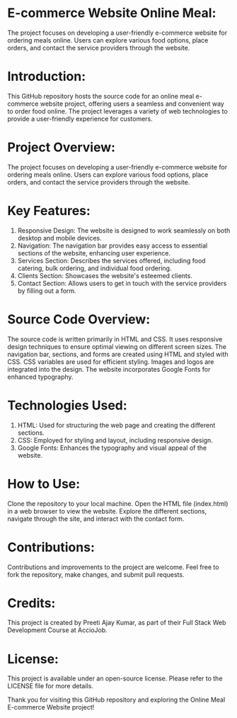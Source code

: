 # E-commerce Website Online Meal:
The project focuses on developing a user-friendly e-commerce website for ordering meals online. Users can explore various food options, place orders, and contact the service providers through the website.

# Introduction:
This GitHub repository hosts the source code for an online meal e-commerce website project, offering users a seamless and convenient way to order food online. The project leverages a variety of web technologies to provide a user-friendly experience for customers.

# Project Overview:
The project focuses on developing a user-friendly e-commerce website for ordering meals online.
Users can explore various food options, place orders, and contact the service providers through the website.

# Key Features:
1. Responsive Design: The website is designed to work seamlessly on both desktop and mobile devices.
2. Navigation: The navigation bar provides easy access to essential sections of the website, enhancing user experience.
3. Services Section: Describes the services offered, including food catering, bulk ordering, and individual food ordering.
4. Clients Section: Showcases the website's esteemed clients.
5. Contact Section: Allows users to get in touch with the service providers by filling out a form.

# Source Code Overview:
The source code is written primarily in HTML and CSS.
It uses responsive design techniques to ensure optimal viewing on different screen sizes.
The navigation bar, sections, and forms are created using HTML and styled with CSS.
CSS variables are used for efficient styling.
Images and logos are integrated into the design.
The website incorporates Google Fonts for enhanced typography.

# Technologies Used:
1. HTML: Used for structuring the web page and creating the different sections.
2. CSS: Employed for styling and layout, including responsive design.
3. Google Fonts: Enhances the typography and visual appeal of the website.

# How to Use:
Clone the repository to your local machine.
Open the HTML file (index.html) in a web browser to view the website.
Explore the different sections, navigate through the site, and interact with the contact form.

# Contributions:
Contributions and improvements to the project are welcome. Feel free to fork the repository, make changes, and submit pull requests.

# Credits:
This project is created by Preeti Ajay Kumar, as part of their Full Stack Web Development Course at AccioJob.

# License:
This project is available under an open-source license. Please refer to the LICENSE file for more details.

Thank you for visiting this GitHub repository and exploring the Online Meal E-commerce Website project!
